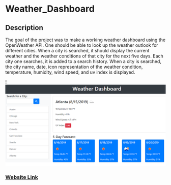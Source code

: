 # Weather_Dashboard

## Description
The goal of the project was to make a working weather dashboard using the OpenWeather API. One should be able to look up the weather outlook for different cities. When a city is searched, it should display the current weather and the weather conditions of that city for the next five days. Each city one searches, it is added to a search history. When a city is searched, the city name, date, icon representation of the weather condition, temperature, humidity, wind speed, and uv index is displayed.

!![website image](assets/06-server-side-apis-homework-demo.png)

### [Website Link](https://itsnestor.github.io/Weather_Dashboard/)
